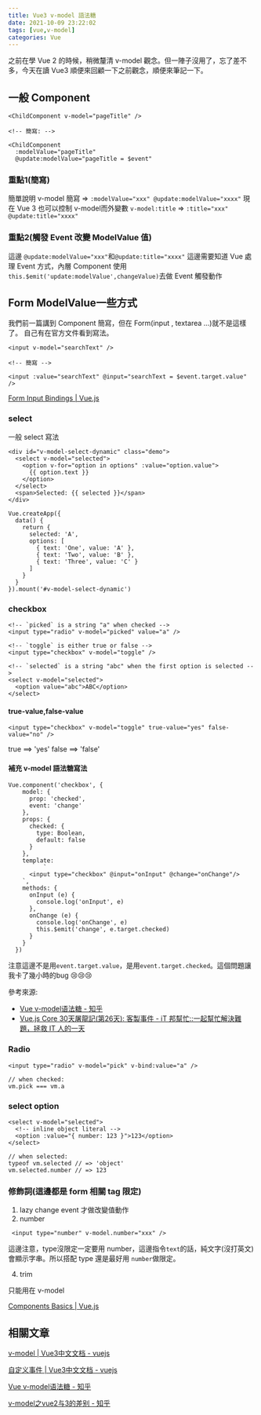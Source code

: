 ```yaml
---
title: Vue3 v-model 語法糖
date: 2021-10-09 23:22:02
tags: [vue,v-model]
categories: Vue
---
```


之前在學 Vue 2 的時候，稍微釐清 v-model 觀念。但一陣子沒用了，忘了差不多，今天在讀 Vue3 順便來回顧一下之前觀念，順便來筆記一下。

<!--more-->

## 一般 Component 

```htmlembedded=
<ChildComponent v-model="pageTitle" />

<!-- 簡寫: -->

<ChildComponent
  :modelValue="pageTitle"
  @update:modelValue="pageTitle = $event"
```

### 重點1(簡寫)

簡單說明
v-model 簡寫 => `:modelValue="xxx" @update:modelValue="xxxx"` 
現在 Vue 3 也可以控制 v-model而外變數
`v-model:title` => `:title="xxx" @update:title="xxxx"`

### 重點2(觸發 Event 改變 ModelValue 值)

這邊 `@update:modelValue="xxx"`和`@update:title="xxxx"` 這邊需要知道 Vue 處理 Event 方式，內層 Component 使用 `this.$emit('update:modelValue',changeValue)`去做 Event 觸發動作

## Form  ModelValue一些方式

我們前一篇講到 Component 簡寫，但在 Form(input , textarea ...)就不是這樣了。
自己有在官方文件看到寫法。

```
<input v-model="searchText" />

<!-- 簡寫 --> 

<input :value="searchText" @input="searchText = $event.target.value" />

```

[Form Input Bindings | Vue.js](https://v3.vuejs.org/guide/forms.html#modifiers)

### select

一般 select 寫法

```
<div id="v-model-select-dynamic" class="demo">
  <select v-model="selected">
    <option v-for="option in options" :value="option.value">
      {{ option.text }}
    </option>
  </select>
  <span>Selected: {{ selected }}</span>
</div>

Vue.createApp({
  data() {
    return {
      selected: 'A',
      options: [
        { text: 'One', value: 'A' },
        { text: 'Two', value: 'B' },
        { text: 'Three', value: 'C' }
      ]
    }
  }
}).mount('#v-model-select-dynamic')

```


### checkbox

```
<!-- `picked` is a string "a" when checked -->
<input type="radio" v-model="picked" value="a" />

<!-- `toggle` is either true or false -->
<input type="checkbox" v-model="toggle" />

<!-- `selected` is a string "abc" when the first option is selected -->
<select v-model="selected">
  <option value="abc">ABC</option>
</select>

```

#### true-value,false-value

```htmlembedded=
<input type="checkbox" v-model="toggle" true-value="yes" false-value="no" />

```

true ==> 'yes'
false ==> 'false'


#### 補充 v-model 語法糖寫法

```htmlembedded=
Vue.component('checkbox', {
    model: {
      prop: 'checked',
      event: 'change'
    },
    props: {
      checked: {
        type: Boolean,
        default: false
      }
    },
    template:
          `
      <input type="checkbox" @input="onInput" @change="onChange"/>
    `,
    methods: {
      onInput (e) {
        console.log('onInput', e)
      },
      onChange (e) {
        console.log('onChange', e)
        this.$emit('change', e.target.checked)
      }
    }
  })
```

注意這邊不是用`event.target.value`，是用`event.target.checked`。這個問題讓我卡了幾小時的bug 😢😢😢

參考來源:
- [Vue v-model语法糖 - 知乎](https://zhuanlan.zhihu.com/p/107454413)
- [Vue.js Core 30天屠龍記(第26天): 客製事件 - iT 邦幫忙::一起幫忙解決難題，拯救 IT 人的一天](https://ithelp.ithome.com.tw/articles/10209183)
### Radio

```htmlembedded=
<input type="radio" v-model="pick" v-bind:value="a" />

// when checked:
vm.pick === vm.a

```

### select option

```htmlembedded=
<select v-model="selected">
  <!-- inline object literal -->
  <option :value="{ number: 123 }">123</option>
</select>

// when selected:
typeof vm.selected // => 'object'
vm.selected.number // => 123

```


### 修飾詞(這邊都是 form 相關 tag 限定)

1. lazy  change event 才做改變值動作
2. number

```htmlembedded=
 <input type="number" v-model.number="xxx" />
```

這邊注意，type沒限定一定要用 number，這邊指令`text`的話，純文字(沒打英文)會顯示字串。所以搭配 type 還是最好用 `number`做限定。

4. trim

只能用在 v-model



[Components Basics | Vue.js](https://v3.vuejs.org/guide/component-basics.html#emitting-a-value-with-an-event)

## 相關文章


[v-model | Vue3中文文档 - vuejs](https://vue3js.cn/docs/zh/guide/migration/v-model.html#%E4%BD%BF%E7%94%A8-v-bind-sync)

[自定义事件 | Vue3中文文档 - vuejs](https://vue3js.cn/docs/zh/guide/component-custom-events.html#%E5%A4%9A%E4%B8%AA-v-model-%E7%BB%91%E5%AE%9A)

[Vue v-model语法糖 - 知乎](https://zhuanlan.zhihu.com/p/107454413) 

[v-model之vue2与3的差别 - 知乎](https://zhuanlan.zhihu.com/p/354190874)